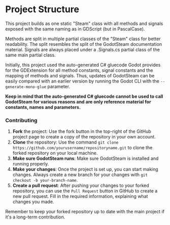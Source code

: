 # Project Structure

This project builds as one static "Steam" class with all methods and signals exposed with the same naming as in GDScript (but in PascalCase).

Methods are split in multiple partial classes of the "Steam" class for better readability. The split resembles the split of the GodotSteam documentation material. Signals are always placed under a .Signals.cs partial class of the same main partial class.

Initially, this project used the auto-generated C# gluecode Godot provides for the GDExtension for all method constants, signal constants and the mapping of methods and signals. Thus, updates of GodotSteam can be easily compared with an earlier version by running the Godot CLI with the `--generate-mono-glue` parameter.

**Keep in mind that the auto-generated C# gluecode cannot be used to call GodotSteam for various reasons and are only reference material for constants, names and parameters.**

### Contributing

1. **Fork** the project: Use the fork button in the top-right of the GitHub project page to create a copy of the repository in your own account.
2. **Clone** the repository: Use the command `git clone https://github.com/yourusername/repositoryname.git` to clone the forked repository on your local machine.
3. **Make sure GodotSteam runs**: Make sure GodotSteam is installed and running properly.
4. **Make your changes**: Once the project is set up, you can start making changes. Always create a new branch for your changes with `git checkout -b your-branch-name`.
5. **Create a pull request**: After pushing your changes to your forked repository, you can use the `Pull Request` button in GitHub to create a new pull request. Fill in the required information, explaining what changes you made.

Remember to keep your forked repository up to date with the main project if it's a long-term contribution.
